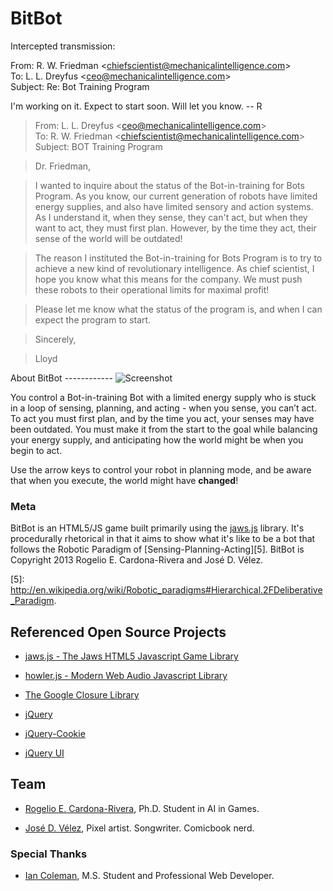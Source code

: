 BitBot
======

Intercepted transmission:

From: R. W. Friedman \<chiefscientist@mechanicalintelligence.com\>  
To: L. L. Dreyfus \<ceo@mechanicalintelligence.com\>  
Subject: Re: Bot Training Program

I'm working on it. Expect to start soon. Will let you know. -- R

>   From: L. L. Dreyfus \<ceo@mechanicalintelligence.com\>  
>   To: R. W. Friedman \<chiefscientist@mechanicalintelligence.com\>  
>   Subject: BOT Training Program

>   Dr. Friedman,

>   I wanted to inquire about the status of the Bot-in-training for Bots
>   Program.  As you know, our current generation of robots have limited energy
>   supplies, and also have limited sensory and action systems.  As I understand
>   it, when they sense, they can't act, but when they want to act, they must
>   first plan. However, by the time they act, their sense of the world will be
>   outdated!

>   The reason I instituted the Bot-in-training for Bots Program is to try to
>   achieve a new kind of revolutionary intelligence.  As chief scientist, I
>   hope you know what this means for the company. We must push these robots to
>   their operational limits for maximal profit!

>   Please let me know what the status of the program is, and when I can expect
>   the program to start.

>   Sincerely,

>   Lloyd

About BitBot ------------
![Screenshot](<https://raw.github.com/recardona/BitBot/master/screenshot.png>)

You control a Bot-in-training Bot with a limited energy supply who is stuck in a
loop of sensing, planning, and acting - when you sense, you can’t act.  To act
you must first plan, and by the time you act, your senses may have been
outdated.  You must make it from the start to the goal while balancing your
energy supply, and anticipating how the world might be when you begin to act.

Use the arrow keys to control your robot in planning mode, and be aware that
when you execute, the world might have **changed**!

### Meta

BitBot is an HTML5/JS game built primarily using the [jaws.js][1] library.  It's
procedurally rhetorical in that it aims to show what it's like to be a bot that
follows the Robotic Paradigm of [Sensing-Planning-Acting][5].  BitBot is
Copyright 2013 Rogelio E. Cardona-Rivera and José D. Vélez.

[5]: <http://en.wikipedia.org/wiki/Robotic_paradigms#Hierarchical.2FDeliberative_Paradigm>.

Referenced Open Source Projects
-------------------------------

-   [jaws.js - The Jaws HTML5 Javascript Game Library][1]

[1]: <http://jawsjs.com/>

-   [howler.js - Modern Web Audio Javascript Library][2]

[2]: <http://goldfirestudios.com/blog/104/howler.js-Modern-Web-Audio-Javascript-Library>

-   [The Google Closure Library][3]

[3]: <http://developers.google.com/closure/library/>

-   [jQuery][4]

[4]: <http://jquery.com/>

-   [jQuery-Cookie][7]

[7]: <http://github.com/carhartl/jquery-cookie>

-   [jQuery UI][8]

[8]: <http://jqueryui.com/>



Team
----

-   [Rogelio E. Cardona-Rivera](<http://twitter.com/recardona>), Ph.D. Student
    in AI in Games.

-   [José D. Vélez](<http://twitter.com/danivive>), Pixel artist. Songwriter.
    Comicbook nerd.



### Special Thanks

-   [Ian Coleman](<http://twitter.com/iancoleman>), M.S. Student and
    Professional Web Developer.


